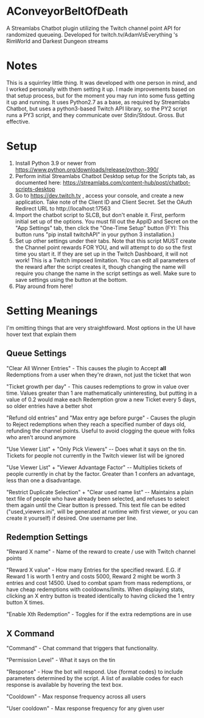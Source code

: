 # AConveyorBeltOfDeath
A Streamlabs Chatbot plugin utilizing the Twitch channel point API for randomized queueing. Developed for twitch.tv/AdamVsEverything 's RimWorld and Darkest Dungeon streams

# Notes
This is a squirrley little thing. It was developed with one person in mind, and I worked personally with them setting it up. I made improvements based on that setup process, but for the moment you may run into some fuss getting it up and running. It uses Python2.7 as a base, as required by Streamlabs Chatbot, but uses a python3-based Twitch API library, so the PY2 script runs a PY3 script, and they communicate over Stdin/Stdout. Gross. But effective.

# Setup
1. Install Python 3.9 or newer from https://www.python.org/downloads/release/python-390/
2. Perform initial Streamlabs Chatbot Desktop setup for the Scripts tab, as documented here: https://streamlabs.com/content-hub/post/chatbot-scripts-desktop
3. Go to https://dev.twitch.tv , access your console, and create a new application. Take note of the Client ID and Client Secret. Set the OAuth Redirect URL to http://localhost:17563
4. Import the chatbot script to SLCB, but don't enable it. First, perform initial set up of the options. You must fill out the AppID and Secret on the "App Settings" tab, then click the "One-Time Setup" button (FYI: This button runs "pip install twitchAPI" in your python 3 installation.)
5. Set up other settings under their tabs. Note that this script MUST create the Channel point rewards FOR YOU, and will attempt to do so the first time you start it. If they are set up in the Twitch Dashboard, it will not work! This is a Twitch imposed limitation. You can edit all parameters of the reward after the script creates it, though changing the name will require you change the name in the script settings as well. Make sure to save settings using the button at the bottom.
6. Play around from here!

# Setting Meanings

I'm omitting things that are very straightfoward. Most options in the UI have hover text that explain them

## Queue Settings
"Clear All Winner Entries" - This causes the plugin to Accept **all** Redemptions from a user when they're drawn, not just the ticket that won

"Ticket growth per day" - This causes redemptions to grow in value over time. Values greater than 1 are mathematically uninteresting, but putting in a value of 0.2 would make each Redemption grow a new Ticket every 5 days, so older entries have a better shot

"Refund old entries" and "Max entry age before purge" - Causes the plugin to Reject redemptions when they reach a specified number of days old, refunding the channel points. Useful to avoid clogging the queue with folks who aren't around anymore

"Use Viewer List" + "Only Pick Viewers" -- Does what it says on the tin. Tickets for people not currently in the Twitch viewer list will be ignored

"Use Viewer List" + "Viewer Advantage Factor" -- Multiplies tickets of people currently in chat by the factor. Greater than 1 confers an advantage, less than one a disadvantage. 

"Restrict Duplicate Selection" + "Clear used name list" -- Maintains a plain text file of people who have already been selected, and refuses to select them again until the Clear button is pressed. This text file can be edited ("used_viewers.ini", will be generated at runtime with first viewer, or you can create it yourself) if desired. One username per line.

## Redemption Settings

"Reward X name" - Name of the reward to create / use with Twitch channel points

"Reward X value" - How many Entries for the specified reward. E.G. if Reward 1 is worth 1 entry and costs 5000, Reward 2 might be worth 3 entries and cost 14500. Used to combat spam from mass redemptions, or have cheap redemptions with cooldowns/limits. When displaying stats, clicking an X entry button is treated identically to having clicked the 1 entry button X times.

"Enable Xth Redemption" - Toggles for if the extra redemptions are in use

## X Command 

"Command" - Chat command that triggers that functionality. 

"Permission Level" - What it says on the tin

"Response" - How the bot will respond. Use {format codes} to include parameters determined by the script. A list of available codes for each response is available by hovering the text box.

"Cooldown" - Max response frequency across all users

"User cooldown" - Max response frequency for any given user
